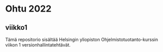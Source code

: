# Ohtu 2022

## viikko1
Tämä repositorio sisältää Helsingin yliopiston Ohjelmistotuotanto-kurssin viikon 1 versionhallintatehtävät.


